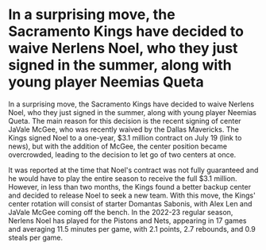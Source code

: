 # In a surprising move, the Sacramento Kings have decided to waive Nerlens Noel, who they just signed in the summer, along with young player Neemias Queta 
 In a surprising move, the Sacramento Kings have decided to waive Nerlens Noel, who they just signed in the summer, along with young player Neemias Queta. The main reason for this decision is the recent signing of center JaVale McGee, who was recently waived by the Dallas Mavericks. The Kings signed Noel to a one-year, $3.1 million contract on July 19 (link to news), but with the addition of McGee, the center position became overcrowded, leading to the decision to let go of two centers at once.

It was reported at the time that Noel's contract was not fully guaranteed and he would have to play the entire season to receive the full $3.1 million. However, in less than two months, the Kings found a better backup center and decided to release Noel to seek a new team. With this move, the Kings' center rotation will consist of starter Domantas Sabonis, with Alex Len and JaVale McGee coming off the bench. In the 2022-23 regular season, Nerlens Noel has played for the Pistons and Nets, appearing in 17 games and averaging 11.5 minutes per game, with 2.1 points, 2.7 rebounds, and 0.9 steals per game.